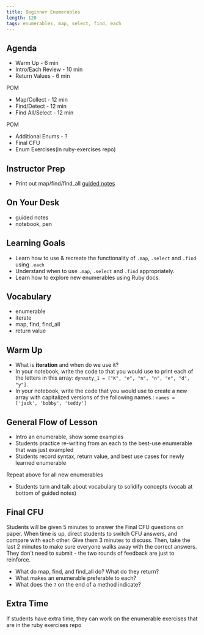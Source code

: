 ```yaml
---
title: Beginner Enumerables
length: 120
tags: enumerables, map, select, find, each
---
```


## Agenda
- Warm Up - 6 min
- Intro/Each Review - 10 min
- Return Values - 6 min

POM

- Map/Collect - 12 min
- Find/Detect - 12 min
- Find All/Select - 12 min

POM
- Additional Enums - ?
- Final CFU
- Enum Exercises(in ruby-exercises repo)


## Instructor Prep

- Print out map/find/find_all [guided notes](https://docs.google.com/document/d/18vwmgwLL_45v6HbEb2ktiWWNf42z4sIIzq0R9S0QvoY/edit?usp=sharing)  

## On Your Desk

- guided notes
- notebook, pen

## Learning Goals

* Learn how to use & recreate the functionality of `.map`, `.select` and `.find` using `.each`
* Understand when to use `.map`, `.select` and `.find` appropriately.
* Learn how to explore new enumerables using Ruby docs.


## Vocabulary  

* enumerable  
* iterate  
* map, find, find_all
* return value


## Warm Up

* What is **iteration** and when do we use it?
* In your notebook, write the code to that you would use to print each of the letters in this array: `dynasty_1 = ["K", "e", "n", "n", "e", "d", "y"]`.  
* In your notebook, write the code that you would use to create a new array with capitalized versions of the following names.: `names = ['jack', 'bobby', 'teddy']`


## General Flow of Lesson

- Intro an enumerable, show some examples
- Students practice re-writing from an each to the best-use enumerable that was just exampled
- Students record syntax, return value, and best use cases for newly learned enumerable

Repeat above for all new enumerables

- Students turn and talk about vocabulary to solidify concepts (vocab at bottom of guided notes)


## Final CFU

Students will be given 5 minutes to answer the Final CFU questions on paper.
When time is up, direct students to switch CFU answers, and compare with each other. Give them 3 minutes to discuss. Then, take the last 2 minutes to make sure everyone walks away with the correct answers. They don't need to submit - the two rounds of feedback are just to reinforce.

* What do map, find, and find_all do? What do they return?
* What makes an enumerable preferable to each?
* What does the `?` on the end of a method indicate?  

## Extra Time

If students have extra time, they can work on the enumerable exercises that are in the ruby exercises repo
